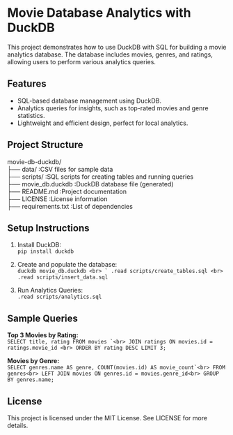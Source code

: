 ﻿# Movie Database Analytics with DuckDB

This project demonstrates how to use DuckDB with SQL for building a movie analytics database. The database includes movies, genres, and ratings, allowing users to perform various analytics queries.

## Features
- SQL-based database management using DuckDB.
- Analytics queries for insights, such as top-rated movies and genre statistics.
- Lightweight and efficient design, perfect for local analytics.

## Project Structure
movie-db-duckdb/ <br>
├── data/ :CSV files for sample data <br>
├── scripts/ :SQL scripts for creating tables and running queries <br>
├── movie_db.duckdb :DuckDB database file (generated) <br>
├── README.md :Project documentation <br>
├── LICENSE :License information <br>
├── requirements.txt :List of dependencies <br>

## Setup Instructions
1. Install DuckDB:<br>
   ```pip install duckdb```

2. Create and populate the database:<br>
``` duckdb movie_db.duckdb <br> `
.read scripts/create_tables.sql <br>
.read scripts/insert_data.sql ```

3. Run Analytics Queries:<br>
```.read scripts/analytics.sql```

## Sample Queries
**Top 3 Movies by Rating:** <br>
```SELECT title, rating FROM movies `<br>
JOIN ratings ON movies.id = ratings.movie_id <br>
ORDER BY rating DESC LIMIT 3;```

**Movies by Genre:**<br>
```SELECT genres.name AS genre, COUNT(movies.id) AS movie_count`<br>
FROM genres<br>
LEFT JOIN movies ON genres.id = movies.genre_id<br>
GROUP BY genres.name;```

## License
This project is licensed under the MIT License. See LICENSE for more details.
